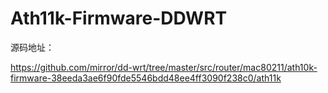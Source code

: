 # Ath11k-Firmware-DDWRT
源码地址：

https://github.com/mirror/dd-wrt/tree/master/src/router/mac80211/ath10k-firmware-38eeda3ae6f90fde5546bdd48ee4ff3090f238c0/ath11k
